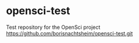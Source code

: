 # opensci-test
Test repository for the OpenSci project 
https://github.com/borisnachtsheim/opensci-test.git
